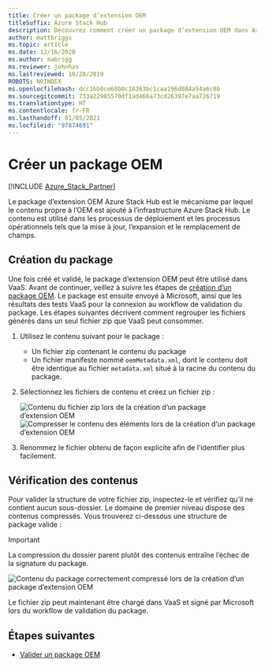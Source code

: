 ```yaml
---
title: Créer un package d’extension OEM
titleSuffix: Azure Stack Hub
description: Découvrez comment créer un package d’extension OEM dans Azure Stack Hub.
author: mattbriggs
ms.topic: article
ms.date: 12/16/2020
ms.author: mabrigg
ms.reviewer: johnhas
ms.lastreviewed: 10/28/2019
ROBOTS: NOINDEX
ms.openlocfilehash: dcc1bb0ce68b0c18363bc1caa196d084a54a6c0b
ms.sourcegitcommit: 733a22985570df1ad466a73cd26397e7aa726719
ms.translationtype: HT
ms.contentlocale: fr-FR
ms.lasthandoff: 01/05/2021
ms.locfileid: "97874691"
---
```

# <a name="create-an-oem-package"></a>Créer un package OEM

[!INCLUDE [Azure_Stack_Partner](./includes/azure-stack-partner-appliesto.md)]

Le package d’extension OEM Azure Stack Hub est le mécanisme par lequel le contenu propre à l’OEM est ajouté à l’infrastructure Azure Stack Hub. Le contenu est utilisé dans les processus de déploiement et les processus opérationnels tels que la mise à jour, l’expansion et le remplacement de champs.

## <a name="creating-the-package"></a>Création du package

Une fois créé et validé, le package d’extension OEM peut être utilisé dans VaaS. Avant de continuer, veillez à suivre les étapes de [création d’un package OEM](https://microsoft.sharepoint.com/:w:/r/teams/cloudsolutions/Sacramento/_layouts/15/Doc.aspx?sourcedoc=%7BD7406069-7661-419C-B3B1-B6A727AB3972%7D&file=Azure%20Stack%20OEM%20Extension%20Package.docx&action=default&mobileredirect=true). Le package est ensuite envoyé à Microsoft, ainsi que les résultats des tests VaaS pour la connexion au workflow de validation du package. Les étapes suivantes décrivent comment regrouper les fichiers générés dans un seul fichier zip que VaaS peut consommer.

1. Utilisez le contenu suivant pour le package :
    - Un fichier zip contenant le contenu du package
    - Un fichier manifeste nommé `oemMetadata.xml`, dont le contenu doit être identique au fichier `metadata.xml` situé à la racine du contenu du package.

2. Sélectionnez les fichiers de contenu et créez un fichier zip :

    ![Contenu du fichier zip lors de la création d’un package d’extension OEM](media/vaas-create-oem-package-1.png) ![Compresser le contenu des éléments lors de la création d’un package d’extension OEM](media/vaas-create-oem-package-2.png)

3. Renommez le fichier obtenu de façon explicite afin de l’identifier plus facilement.

## <a name="verifying-the-contents"></a>Vérification des contenus

Pour valider la structure de votre fichier zip, inspectez-le et vérifiez qu’il ne contient aucun sous-dossier. Le domaine de premier niveau dispose des contenus compressés. Vous trouverez ci-dessous une structure de package valide :

> [!IMPORTANT]
> La compression du dossier parent plutôt des contenus entraîne l’échec de la signature du package.

![Contenu du package correctement compressé lors de la création d’un package d’extension OEM](media/vaas-create-oem-package-3.png)

Le fichier zip peut maintenant être chargé dans VaaS et signé par Microsoft lors du workflow de validation du package.

## <a name="next-steps"></a>Étapes suivantes

- [Valider un package OEM](azure-stack-vaas-validate-oem-package.md)
